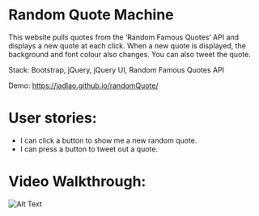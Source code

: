 # Random Quote Machine
This website pulls quotes from the ‘Random Famous Quotes’ API and displays a new quote at each click. When a new quote is displayed, the background and font colour also changes. You can also tweet the quote.

Stack: Bootstrap, jQuery, jQuery UI, Random Famous Quotes API

Demo: https://jadlao.github.io/randomQuote/

# User stories:
* I can click a button to show me a new random quote.
* I can press a button to tweet out a quote.

# Video Walkthrough:
![Alt Text](https://image.ibb.co/fBJgma/quotemachine.gif)
